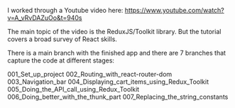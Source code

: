 I worked through a Youtube video here: https://www.youtube.com/watch?v=A_vRvDAZuOo&t=940s

The main topic of the video is the ReduxJS/Toolkit library. But the tutorial covers a broad survey of React skills. 

There is a main branch with the finished app and there are 7 branches that capture the code at different stages: 

001_Set_up_project
002_Routing_with_react-router-dom
003_Navigation_bar
004_Displaying_cart_items_using_Redux_Toolkit
005_Doing_the_API_call_using_Redux_Toolkit
006_Doing_better_with_the_thunk_part
007_Replacing_the_string_constants
